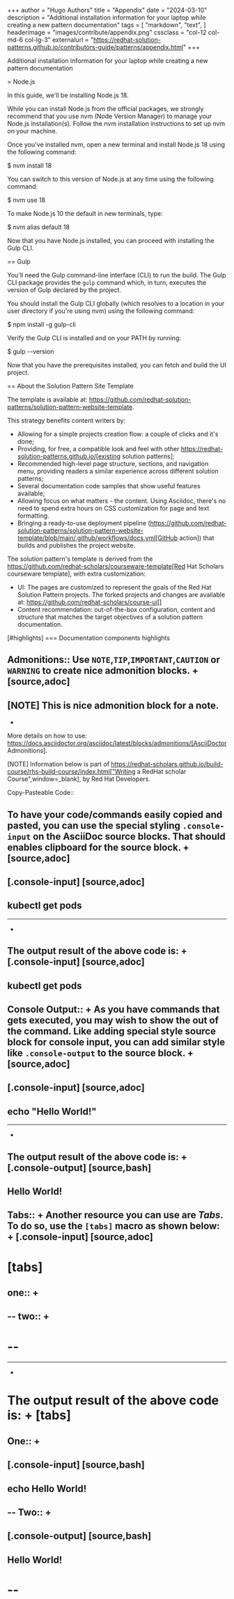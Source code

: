 +++
author = "Hugo Authors"
title = "Appendix"
date = "2024-03-10"
description = "Additional installation information for your laptop while creating a new pattern documentation"
tags = [
    "markdown",
    "text",
]
headerimage = "images/contribute/appendix.png"
cssclass = "col-12 col-md-6 col-lg-3"
externalurl = "https://redhat-solution-patterns.github.io/contributors-guide/patterns/appendix.html"
+++

Additional installation information for your laptop while creating a new pattern documentation

<!--more-->
= Node.js

In this guide, we'll be installing Node.js 18.

While you can install Node.js from the official packages, we strongly recommend that you use nvm (Node Version Manager) to manage your Node.js installation(s).
Follow the nvm installation instructions to set up nvm on your machine.

Once you've installed nvm, open a new terminal and install Node.js 18 using the following command:

 $ nvm install 18

You can switch to this version of Node.js at any time using the following command:

 $ nvm use 18

To make Node.js 10 the default in new terminals, type:

 $ nvm alias default 18

Now that you have Node.js installed, you can proceed with installing the Gulp CLI.

== Gulp 

You'll need the Gulp command-line interface (CLI) to run the build.
The Gulp CLI package provides the `gulp` command which, in turn, executes the version of Gulp declared by the project.

You should install the Gulp CLI globally (which resolves to a location in your user directory if you're using nvm) using the following command:

 $ npm install -g gulp-cli

Verify the Gulp CLI is installed and on your PATH by running:

 $ gulp --version

Now that you have the prerequisites installed, you can fetch and build the UI project.

== About the Solution Pattern Site Template

The template is available at: https://github.com/redhat-solution-patterns/solution-pattern-website-template.

This strategy benefits content writers by:

* Allowing for a simple projects creation flow: a couple of clicks and it's done;
* Providing, for free, a compatible look and feel with other https://redhat-solution-patterns.github.io/[existing solution patterns];
* Recommended high-level page structure, sections, and navigation menu, providing readers a similar experience across different solution patterns;
* Several documentation code samples that show useful features available;
* Allowing focus on what matters - the content. Using Asciidoc, there's no need to spend extra hours on CSS customization for page and text formatting.
* Bringing a ready-to-use deployment pipeline (https://github.com/redhat-solution-patterns/solution-pattern-website-template/blob/main/.github/workflows/docs.yml[GitHub action]) that builds and publishes the project website.

The solution pattern's template is derived from the https://github.com/redhat-scholars/courseware-template[Red Hat Scholars courseware template], with extra customization:

* UI: The pages are customized to represent the goals of the Red Hat Solution Pattern projects. The forked projects and changes are available at: https://github.com/redhat-scholars/course-ui[]
* Content recommendation: out-of-the-box configuration, content and structure that matches the target objectives of a solution pattern documentation. 

[#highlights]
=== Documentation components highlights 


Admonitions::
Use `NOTE`,`TIP`,`IMPORTANT`,`CAUTION` or `WARNING` to create nice admonition blocks.
+
[source,adoc]
-----
[NOTE] This is nice admonition block for a note.  
-----
+
More details on how to use: https://docs.asciidoctor.org/asciidoc/latest/blocks/admonitions/[AsciiDoctor Admonitions].


[NOTE]
Information below is part of https://redhat-scholars.github.io/build-course/rhs-build-course/index.html["Writing a RedHat scholar Course",window=_blank], by Red Hat Developers.

Copy-Pasteable Code::

To have your code/commands easily copied and pasted, you can use the special styling `.console-input` on the AsciiDoc source blocks. That should enables clipboard for the source block.
+
[source,adoc]
-----
[.console-input]
[source,adoc]
----
kubectl get pods
----
-----

+
The output result of the above code is:
+
[.console-input]
[source,adoc]
----
kubectl get pods
----

Console Output::
+
As you have commands that gets executed, you may wish to show the out of the command. Like adding special style source block for console input, you can add similar style like `.console-output` to the source block.
+
[source,adoc]
-----
[.console-input]
[source,adoc]
----
echo "Hello World!"
----
-----
+
The output result of the above code is:
+
[.console-output]
[source,bash]
----
Hello World!
----

Tabs::
+
Another resource you can use are *Tabs*. To do so, use the `[tabs]` macro as shown below:
+
[.console-input]
[source,adoc]
----
[tabs]
====
one::
+
--
--
two::
+
--
--
====
----
+
The output result of the above code is:
+
[tabs]
====
One::
+
--
[.console-input]
[source,bash]
----
echo Hello World!
----
--
Two::
+
--
[.console-output]
[source,bash]
----
Hello World!
----
--
====